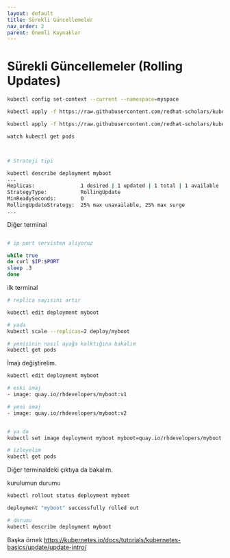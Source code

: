 ```yaml
---
layout: default
title: Sürekli Güncellemeler
nav_order: 2
parent: Önemli Kaynaklar
---
```


# Sürekli Güncellemeler (Rolling Updates)

```sh
kubectl config set-context --current --namespace=myspace
```


```sh
kubectl apply -f https://raw.githubusercontent.com/redhat-scholars/kubernetes-tutorial/master/apps/kubefiles/myboot-deployment-resources-limits.yml

kubectl apply -f https://raw.githubusercontent.com/redhat-scholars/kubernetes-tutorial/master/apps/kubefiles/myboot-service.yml

watch kubectl get pods



# Strateji tipi 

kubectl describe deployment myboot
...
Replicas:               1 desired | 1 updated | 1 total | 1 available | 0 unavailable
StrategyType:           RollingUpdate
MinReadySeconds:        0
RollingUpdateStrategy:  25% max unavailable, 25% max surge
...

```

Diğer terminal

```sh

# ip port servisten alıyoruz 

while true
do curl $IP:$PORT
sleep .3
done
```

ilk terminal

```sh
# replica sayısını artır

kubectl edit deployment myboot

# yada 
kubectl scale --replicas=2 deploy/myboot
```

```sh
# yenisinin nasıl ayağa kalktığına bakalım
kubectl get pods
```

İmajı değiştirelim. 

```sh
kubectl edit deployment myboot

# eski imaj
- image: quay.io/rhdevelopers/myboot:v1

# yeni imaj
- image: quay.io/rhdevelopers/myboot:v2


# ya da 
kubectl set image deployment myboot myboot=quay.io/rhdevelopers/myboot:v2

# izleyelim
kubectl get pods
```
Diğer terminaldeki çıktıya da bakalım.


kurulumun durumu

```sh
kubectl rollout status deployment myboot

deployment "myboot" successfully rolled out

# durumu
kubectl describe deployment myboot
```

Başka örnek
https://kubernetes.io/docs/tutorials/kubernetes-basics/update/update-intro/



